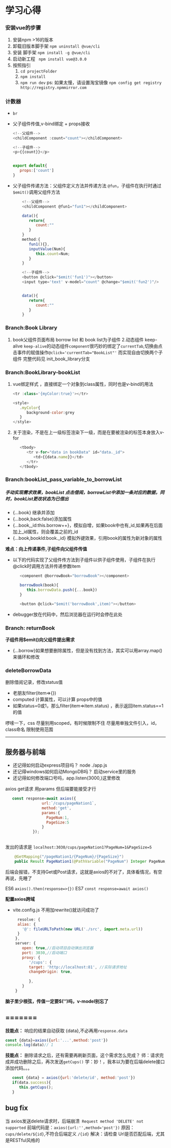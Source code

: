 # 学习心得

### 安装vue的步骤

1. 安装npm >16的版本
2. 卸载旧版本脚手架 `npm uninstall @vue/cli`
3. 安装 脚手架 `npm install -g @vue/cli`
4. 启动新工程 ` npm install vue@3.0.0`
5. 按照指引
   1. `cd projectFolder`
   2. `npm install`
   3. `npm run dev`
      ps: 如果太慢，请设置淘宝镜像 `npm config get registry http://registry.npmmirror.com`

### 计数器

* `br`
* 父子组件传值,v-bind绑定 + props接收

  ```javascript
  <!--父组件-->
  <childComponent :count="count"></childComponent>
  ```
  ```javascript
  <!--子组件-->
  <p>{{count}}</p>


  export default{
     props:['count']
  }

  ```
* 父子组件传递方法：父组件定义方法并传递方法 `@fun`，子组件在执行时通过 `$emit()`调用父组件方法

  ```javascript
      <!--父组件-->
      <childComponent @fun1="fun1"></childComponent>

      data(){
         return{
            count:""
         }
      }
      method:{
         fun1(){},
         inputValue(Num){
            this.count=Num;
         }
      }
  ```
  ```javascript
      <!--子组件-->
      <button @click="$emit('fun1')"></button>
      <input type='text' v-model="count" @change="$emit('fun2')"/>


      data(){
         return{
            count:""
         }
      }


  ```


### Branch:Book Library

1. book父组件页面布局
   borrow list 和 book list为子组件
2.动态组件 keep-alive 
`keep-alive`的动态组件`component`很巧妙的绑定了`currentTab`,切换由点击事件的赋值操作`@click='currentTab="BookList"'`
而实现自由切换两个子组件
完整代码见 init_book_library分支


### Branch:BookLibrary-bookList
1. vue绑定样式 ，直接绑定一个对象到class属性，同时也是v-bind的用法
   ```javascript
   <tr :class='{myColor:true}'></tr>

   <style>
      .myColor{
         background-color:grey
      }
   </style>
   ```
2. 关于渲染，不是在上一级标签渲染下一级，而是在要被渲染的标签本身放入v-for
   ```javascript
      <tbody>
         <tr v-for="data in bookData" id="data._id">
            <td>{{data.name}}</td>
         </tr>
      </tbody>
   
   ```



### Branch:bookList_pass_variable_to_borrowList
##### 手动实现需求效果，bookList 点击借阅，borrowList中添加一条对应的数据，同时，bookList更改状态为已借出

- {...book} 继承并添加
- {...book,back:false}添加属性
- {...book,_id:this.borrow++}，模拟自增，如果book中也有_id,如果再在后面加上_id属性，则会覆盖之前的_id
- {...book,bookId:book._id} 模拟外键效果，引用book的属性为新对象的属性
  
**难点：向上传递事件,子组件向父组件传值**
- 以下的代码实现了父组件传方法到子组件以供子组件使用，子组件在执行@click时调用方法并传递参数item
   ```javascript
      <component @borrowBook="borrowBook"></component>

      borrowBook(book){
         this.borrowData.push({...book})
      }
   ```
   ```javascript
      <button @click="$emit('borrowBook',item)"></button>
   ```
- debugger放在代码中，然后浏览器在运行时会停在此处



### Branch: returnBook
**子组件用$emit()向父组件提出需求**
- {...borrow}如果想要删除属性，但是没有找到方法，其实可以用array.map()来循环和修改


### deleteBorrowData
删除借阅记录，修改status值
- 老朋友filter(item=>{})
- computed 计算属性，可以计算 props中的值
- 如果status=0或1，那么filter(item=>item.status) ，表示返回item.status==1的值


啰嗦一下，css
尽量别用scoped，有时候限制不住
尽量用单独文件引入，id，class命名 限制使用范围



---

## 服务器与前端

- 还记得如何启动express项目吗？ node ./app.js
- 还记得windows如何启动MongoDB吗？ 启动service里的服务
- 还记得如何修改端口号吗，app.listen(3000,)这里修改
  
axios get请求 用params 但后端要能接受才行
```javascript
   const response=await axios({
                url:`/cups/pageNation1`,
                method:'get',
                params:{
                  PageNum:1,
                  PageSize:5
                }
            });
         
```
发出的请求是 `localhost:3030/cups/pageNation1?PageNum=1&PageSize=5`

```java
    @GetMapping("/pageNation1/{PageNum}/{PageSize}")
    public Result PageNation1(@PathVariable("PageNum") Integer PageNum,@PathVariable("PageSize") Integer PageSize){}
```
后端会报错，不支持Get或Post请求，这就是axios的不对了，具体看情况，有空再说，先睡了



ES6 `axios().then(response=>{})`
ES7 `const response=await axios()`

**配置axios跨域**
- vite.config.js 不用加rewrite()就访问成功了
  ```javascript
    resolve: {
    alias: {
      '@': fileURLToPath(new URL('./src', import.meta.url))
    }
   },
   server: {
      open: true,//启动项目自动弹出浏览器
      port: 3030,//启动端口
      proxy: {
         '/cups': {
         target: 'http://localhost:81',	//实际请求地址
         changeOrigin: true,
         
         },
      }
   }
  
  ```


**脑子里少根弦，传值一定要$('')吗，v-model别忘了**

=======
---

**技能点：**
响应的结果自动获取 {data},不必再用`response.data`
```javascript
const {data}=axios({url:'...',method:'post'})
console.log(data)// 1
```

**技能点：**
删除请求之后，还有需要再刷新页面，这个需求怎么完成？
师：请求完成并成功删除之后，再次发送`getCups()`
学：妙！，我本以为要在后端delete接口添加代码。。。

```javascript
   const {data} = axios({url:'delete/id', method:'post'})
   if(data.success){
      this.getCups();
   }
```




## bug fix
当 axios发送delete请求时，后端崩溃` Request method 'DELETE' not supported`
前端代码是：`axios({url:'',method='post'})`
原因：`cups/delete/${id}`,不符合后端定义 `/{id}`
解决：请检查 Url是否匹配后端，尤其是RESTful风格的
